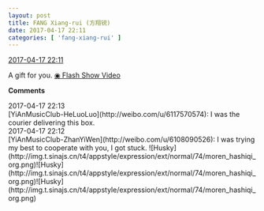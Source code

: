 ```yaml
---
layout: post
title: FANG Xiang-rui (方翔锐)
date: 2017-04-17 22:11
categories: [ 'fang-xiang-rui' ]
---
```


<div class="weibo-info">
  <a href="http://weibo.com/6117583008/EEYcWAeAd">2017-04-17 22:11</a>
</div>

A gift for you. [◉ Flash Show Video](http://www.miaopai.com/show/4uzMhIHXREH~TWlkASuxUds~rEuH5de~.htm)

<!-- more -->

**Comments**

<div class="weibo-info">2017-04-17 22:13</div>
[YiAnMusicClub-HeLuoLuo](http://weibo.com/u/6117570574): I was the courier delivering this box.

<div class="weibo-info">2017-04-17 22:12</div>
[YiAnMusicClub-ZhanYiWen](http://weibo.com/u/6108090526): I was trying my best to cooperate with you, I got stuck. ![Husky](http://img.t.sinajs.cn/t4/appstyle/expression/ext/normal/74/moren_hashiqi_org.png)![Husky](http://img.t.sinajs.cn/t4/appstyle/expression/ext/normal/74/moren_hashiqi_org.png)![Husky](http://img.t.sinajs.cn/t4/appstyle/expression/ext/normal/74/moren_hashiqi_org.png)
